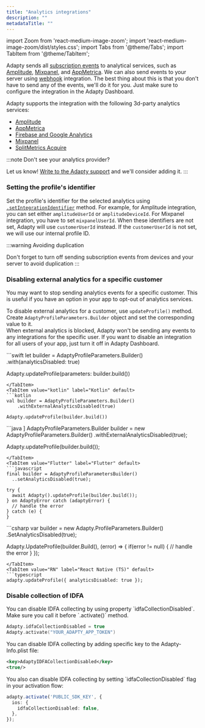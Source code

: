 ```yaml
---
title: "Analytics integrations"
description: ""
metadataTitle: ""
---
```


import Zoom from 'react-medium-image-zoom';
import 'react-medium-image-zoom/dist/styles.css';
import Tabs from '@theme/Tabs';
import TabItem from '@theme/TabItem'; 

Adapty sends all [subscription events](events) to analytical services, such as [Amplitude](amplitude), [Mixpanel](mixpanel), and [AppMetrica](appmetrica). We can also send events to your server using [webhook](webhook) integration. The best thing about this is that you don't have to send any of the events, we'll do it for you. Just make sure to configure the integration in the Adapty Dashboard.

Adapty supports the integration with the following 3d-party analytics services:

- [Amplitude](amplitude)
- [AppMetrica](appmetrica)
- [Firebase and Google Analytics](firebase-and-google-analytics)
- [Mixpanel](mixpanel)
- [SplitMetrics Acquire](splitmetrics)

:::note
Don't see your analytics provider?

Let us know! [Write to the Adapty support](mailto:support@adapty.io) and we'll consider adding it.
:::

### Setting the profile's identifier

Set the profile's identifier for the selected analytics using [`.setIntegrationIdentifier`](setting-user-attributes#setting-user-attributes) method. For example, for Amplitude integration, you can set either `amplitudeUserId` or `amplitudeDeviceId`. For Mixpanel integration, you have to set `mixpanelUserId`. When these identifiers are not set, Adapty will use `customerUserId` instead. If the `customerUserId` is not set, we will use our internal profile ID.

:::warning
Avoiding duplication

Don't forget to turn off sending subscription events from devices and your server to avoid duplication
:::

### Disabling external analytics for a specific customer

You may want to stop sending analytics events for a specific customer. This is useful if you have an option in your app to opt-out of analytics services.

To disable external analytics for a customer, use `updateProfile()` method. Create `AdaptyProfileParameters.Builder` object and set the corresponding value to it.  
When external analytics is blocked, Adapty won't be sending any events to any integrations for the specific user. If you want to disable an integration for all users of your app, just turn it off in Adapty Dashboard.

<Tabs>
<TabItem value="Swift" label="Swift" default>
```swift 
let builder = AdaptyProfileParameters.Builder()
    .with(analyticsDisabled: true)

Adapty.updateProfile(parameters: builder.build())
```
</TabItem>
<TabItem value="kotlin" label="Kotlin" default>
```kotlin 
val builder = AdaptyProfileParameters.Builder()
    .withExternalAnalyticsDisabled(true)
  
Adapty.updateProfile(builder.build())
```
</TabItem>
<TabItem value="java" label="Java" default>
```java ]
AdaptyProfileParameters.Builder builder = new AdaptyProfileParameters.Builder()
    .withExternalAnalyticsDisabled(true);

Adapty.updateProfile(builder.build());
```
</TabItem>
<TabItem value="Flutter" label="Flutter" default>
```javascript 
final builder = AdaptyProfileParametersBuilder()
  ..setAnalyticsDisabled(true);

try {
  await Adapty().updateProfile(builder.build());
} on AdaptyError catch (adaptyError) {
  // handle the error
} catch (e) {
}
```
</TabItem>
<TabItem value="Unity" label="Unity" default>
```csharp 
var builder = new Adapty.ProfileParameters.Builder()
    .SetAnalyticsDisabled(true);

Adapty.UpdateProfile(builder.Build(), (error) => {
    if(error != null) {
      // handle the error
    }
});
```
</TabItem>
<TabItem value="RN" label="React Native (TS)" default>
```typescript 
adapty.updateProfile({ analyticsDisabled: true });
```
</TabItem>
</Tabs>

### Disable collection of IDFA

<Tabs>
<TabItem value="Swift" label="iOS" default>
You can disable IDFA collecting by using property `idfaCollectionDisabled`. Make sure you call it before `.activate()` method.

```swift title="Swift"
Adapty.idfaCollectionDisabled = true
Adapty.activate("YOUR_ADAPTY_APP_TOKEN")
```
</TabItem>
<TabItem value="kotlin" label="Flutter, React Native, Unity" default>
You can disable IDFA collecting by adding specific key to the Adapty-Info.plist file:

```xml title="Adapty-Info.plist"
<key>AdaptyIDFACollectionDisabled</key>
<true/>
```
</TabItem>
<TabItem value="java" label="React Native" default>
You also can disable IDFA collecting by setting `idfaCollectionDisabled` flag in your activation flow:

```typescript title="Typescript"
adapty.activate('PUBLIC_SDK_KEY', {
  ios: {
    idfaCollectionDisabled: false,
  },
});
```
</TabItem>
</Tabs>
